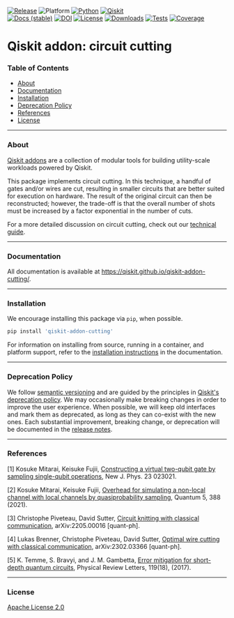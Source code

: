 <!-- SHIELDS -->
<div align="left">

  [![Release](https://img.shields.io/pypi/v/qiskit-addon-cutting.svg?label=Release)](https://github.com/Qiskit/qiskit-addon-cutting/releases)
  ![Platform](https://img.shields.io/badge/%F0%9F%92%BB%20Platform-Linux%20%7C%20macOS%20%7C%20Windows-informational)
  [![Python](https://img.shields.io/pypi/pyversions/qiskit-addon-cutting?label=Python&logo=python)](https://www.python.org/)
  [![Qiskit](https://img.shields.io/badge/Qiskit%20-%20%3E%3D1.1%20-%20%236133BD?logo=Qiskit)](https://github.com/Qiskit/qiskit)
<br />
  [![Docs (stable)](https://img.shields.io/badge/%F0%9F%93%84%20Docs-stable-blue.svg)](https://qiskit.github.io/qiskit-addon-cutting/)
  [![DOI](https://zenodo.org/badge/543181258.svg)](https://zenodo.org/badge/latestdoi/543181258)
  [![License](https://img.shields.io/github/license/Qiskit/qiskit-addon-cutting?label=License)](LICENSE.txt)
  [![Downloads](https://img.shields.io/pypi/dm/qiskit-addon-cutting.svg?label=Downloads)](https://pypi.org/project/qiskit-addon-cutting/)
  [![Tests](https://github.com/Qiskit/qiskit-addon-cutting/actions/workflows/test_latest_versions.yml/badge.svg)](https://github.com/Qiskit/qiskit-addon-cutting/actions/workflows/test_latest_versions.yml)
  [![Coverage](https://coveralls.io/repos/github/Qiskit/qiskit-addon-cutting/badge.svg?branch=main)](https://coveralls.io/github/Qiskit/qiskit-addon-cutting?branch=main)

# Qiskit addon: circuit cutting

### Table of Contents

* [About](#about)
* [Documentation](#documentation)
* [Installation](#installation)
* [Deprecation Policy](#deprecation-policy)
* [References](#references)
* [License](#license)

----------------------------------------------------------------------------------------------------

### About

[Qiskit addons](https://quantum.cloud.ibm.com/docs/guides/addons) are a collection of modular tools for building utility-scale workloads powered by Qiskit.

This package implements circuit cutting.  In this technique, a handful of gates and/or wires are cut, resulting in smaller circuits that are better suited for execution on hardware.  The result of the original circuit can then be reconstructed; however, the trade-off is that the overall number of shots must be increased by a factor exponential in the number of cuts.

For a more detailed discussion on circuit cutting, check out our [technical guide](https://qiskit.github.io/qiskit-addon-cutting/explanation/index.html#overview-of-circuit-cutting).

----------------------------------------------------------------------------------------------------
  
### Documentation

All documentation is available at https://qiskit.github.io/qiskit-addon-cutting/.

----------------------------------------------------------------------------------------------------
  
### Installation

We encourage installing this package via ``pip``, when possible.

```bash
pip install 'qiskit-addon-cutting'
```

For information on installing from source, running in a container, and platform support, refer to the [installation instructions](https://qiskit.github.io/qiskit-addon-cutting/install.html) in the documentation.

----------------------------------------------------------------------------------------------------

### Deprecation Policy

We follow [semantic versioning](https://semver.org/) and are guided by the principles in [Qiskit's deprecation policy](https://github.com/Qiskit/qiskit/blob/main/DEPRECATION.md).  We may occasionally make breaking changes in order to improve the user experience.  When possible, we will keep old interfaces and mark them as deprecated, as long as they can co-exist with the new ones.  Each substantial improvement, breaking change, or deprecation will be documented in the [release notes](https://qiskit.github.io/qiskit-addon-cutting/release-notes.html).

----------------------------------------------------------------------------------------------------

### References

[1] Kosuke Mitarai, Keisuke Fujii, [Constructing a virtual two-qubit gate by sampling single-qubit operations](https://iopscience.iop.org/article/10.1088/1367-2630/abd7bc), New J. Phys. 23 023021.

[2] Kosuke Mitarai, Keisuke Fujii, [Overhead for simulating a non-local channel with local channels by quasiprobability sampling](https://quantum-journal.org/papers/q-2021-01-28-388/), Quantum 5, 388 (2021).

[3] Christophe Piveteau, David Sutter, [Circuit knitting with classical communication](https://arxiv.org/abs/2205.00016), arXiv:2205.00016 [quant-ph].

[4] Lukas Brenner, Christophe Piveteau, David Sutter, [Optimal wire cutting with classical communication](https://arxiv.org/abs/2302.03366), arXiv:2302.03366 [quant-ph].

[5] K. Temme, S. Bravyi, and J. M. Gambetta, [Error mitigation for short-depth quantum circuits](https://journals.aps.org/prl/abstract/10.1103/PhysRevLett.119.180509), Physical Review Letters, 119(18), (2017).
  
----------------------------------------------------------------------------------------------------

<!-- LICENSE -->
### License
[Apache License 2.0](LICENSE.txt)
